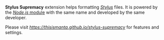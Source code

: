 **Stylus Supremacy** extension helps formatting *[Stylus](http://stylus-lang.com)* files. It is powered by the [*Node.js* module](https://www.npmjs.com/package/stylus-supremacy) with the same name and developed by the same developer.

Please visit _https://thisismanta.github.io/stylus-supremacy_ for features and settings.
